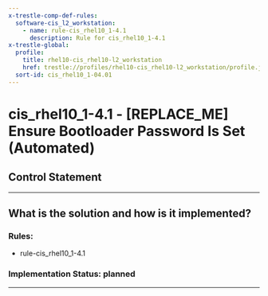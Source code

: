 ```yaml
---
x-trestle-comp-def-rules:
  software-cis_l2_workstation:
    - name: rule-cis_rhel10_1-4.1
      description: Rule for cis_rhel10_1-4.1
x-trestle-global:
  profile:
    title: rhel10-cis_rhel10-l2_workstation
    href: trestle://profiles/rhel10-cis_rhel10-l2_workstation/profile.json
  sort-id: cis_rhel10_1-04.01
---
```


# cis_rhel10_1-4.1 - \[REPLACE_ME\] Ensure Bootloader Password Is Set (Automated)

## Control Statement

______________________________________________________________________

## What is the solution and how is it implemented?

<!-- For implementation status enter one of: implemented, partial, planned, alternative, not-applicable -->

<!-- Note that the list of rules under ### Rules: is read-only and changes will not be captured after assembly to JSON -->

<!-- Add control implementation description here for control: cis_rhel10_1-4.1 -->

### Rules:

  - rule-cis_rhel10_1-4.1

### Implementation Status: planned

______________________________________________________________________
